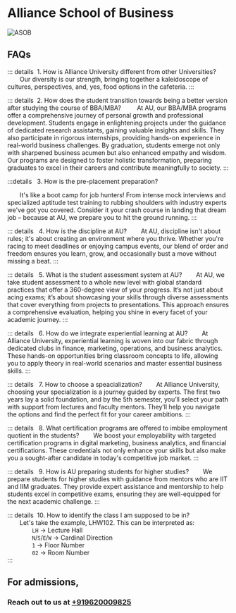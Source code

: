 # Alliance School of Business

![ASOB](https://www.alliance.edu.in/uploads/infra_gallery/learning-center.webp)

## FAQs

::: details &nbsp;1. How is Alliance University different from other Universities?
&emsp;&emsp;Our diversity is our strength, bringing together a kaleidoscope of cultures, perspectives, and, yes, food options in the cafeteria.
:::

::: details &nbsp;2. How does the student transition towards being a better version after studying the course of BBA/MBA?
&emsp;&emsp; At AU, our BBA/MBA programs offer a comprehensive journey of personal growth and professional development. Students engage in enlightening projects under the guidance of dedicated research assistants, gaining valuable insights and skills. They also participate in rigorous internships, providing hands-on experience in real-world business challenges. By graduation, students emerge not only with sharpened business acumen but also enhanced empathy and wisdom. Our programs are designed to foster holistic transformation, preparing graduates to excel in their careers and contribute meaningfully to society.
::: 

:::details &nbsp; 3. How is the pre-placement preparation?

&emsp;&emsp;It's like a boot camp for job hunters! From intense mock interviews and specialized aptitude test training to rubbing shoulders with industry experts we've got you covered. Consider it your crash course in landing that dream job – because at AU, we prepare you to hit the ground running.
:::

::: details &nbsp; 4. How is the discipline at AU?
&emsp;&emsp;At AU, discipline isn't about rules; it's about creating an environment where you thrive. Whether you're racing to meet deadlines or enjoying campus events, our blend of order and freedom ensures you learn, grow, and occasionally bust a move without missing a beat.
:::

::: details &nbsp; 5. What is the student assessment system at AU?
&emsp;&emsp;At AU, we take student assessment to a whole new level with global standard practices that offer a 360-degree view of your progress. It’s not just about acing exams; it’s about showcasing your skills through diverse assessments that cover everything from projects to presentations. This approach ensures a comprehensive evaluation, helping you shine in every facet of your academic journey.
:::

::: details &nbsp; 6. How do we integrate experiential learning at AU?
&emsp;&emsp;At Alliance University, experiential learning is woven into our fabric through dedicated clubs in finance, marketing, operations, and business analytics. These hands-on opportunities bring classroom concepts to life, allowing you to apply theory in real-world scenarios and master essential business skills.
:::

::: details &nbsp; 7. How to choose a speacialization? 
&emsp;&emsp;At Alliance University, choosing your specialization is a journey guided by experts. The first two years lay a solid foundation, and by the 5th semester, you’ll select your path with support from lectures and faculty mentors. They’ll help you navigate the options and find the perfect fit for your career ambitions.
:::

::: details &nbsp; 8. What certification programs are offered to imbibe employment quotient in the students?
&emsp;&emsp;We boost your employability with targeted certification programs in digital marketing, business analytics, and financial certifications. These credentials not only enhance your skills but also make you a sought-after candidate in today's competitive job market.
:::

::: details &nbsp; 9. How is AU preparing students for higher studies?
&emsp;&emsp;We prepare students for higher studies with guidance from mentors who are IIT and IIM graduates. They provide expert assistance and mentorship to help students excel in competitive exams, ensuring they are well-equipped for the next academic challenge.
:::

::: details &nbsp;10. How to identify the class I am supposed to be in?  
&emsp;&emsp;Let's take the example, LHW102. This can be interpreted as:  
&emsp;&emsp;&emsp;&emsp;`LH` -> Lecture Hall  
&emsp;&emsp;&emsp;&emsp;`N`/`S`/`E`/`W` -> Cardinal Direction  
&emsp;&emsp;&emsp;&emsp;`1` -> Floor Number  
&emsp;&emsp;&emsp;&emsp;`02` -> Room Number  
:::

## For admissions,
### Reach out to us at [+919620009825](tel:+919620009825)